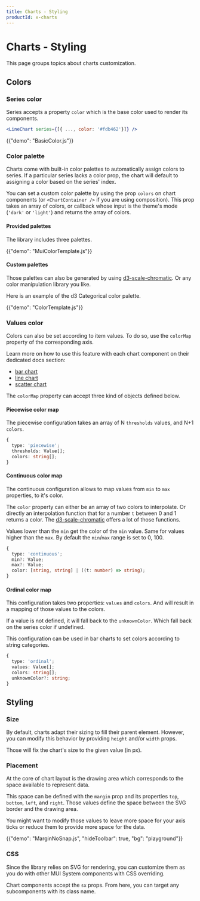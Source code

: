 ```yaml
---
title: Charts - Styling
productId: x-charts
---
```


# Charts - Styling

<p class="description">This page groups topics about charts customization.</p>

## Colors

### Series color

Series accepts a property `color` which is the base color used to render its components.

```jsx
<LineChart series={[{ ..., color: '#fdb462'}]} />
```

{{"demo": "BasicColor.js"}}

### Color palette

Charts come with built-in color palettes to automatically assign colors to series.
If a particular series lacks a color prop, the chart will default to assigning a color based on the series' index.

You can set a custom color palette by using the prop `colors` on chart components (or `<ChartContainer />` if you are using composition).
This prop takes an array of colors, or callback whose input is the theme's mode (`'dark'` or `'light'`) and returns the array of colors.

#### Provided palettes

The library includes three palettes.

{{"demo": "MuiColorTemplate.js"}}

#### Custom palettes

Those palettes can also be generated by using [d3-scale-chromatic](https://observablehq.com/@d3/color-schemes).
Or any color manipulation library you like.

Here is an example of the d3 Categorical color palette.

{{"demo": "ColorTemplate.js"}}

### Values color

Colors can also be set according to item values.
To do so, use the `colorMap` property of the corresponding axis.

Learn more on how to use this feature with each chart component on their dedicated docs section:

- [bar chart](/x/react-charts/bars/#color-scale)
- [line chart](/x/react-charts/lines/#color-scale)
- [scatter chart](/x/react-charts/scatter/#color-scale)

The `colorMap` property can accept three kind of objects defined below.

#### Piecewise color map

The piecewise configuration takes an array of N `thresholds` values, and N+1 `colors`.

```ts
{
  type: 'piecewise';
  thresholds: Value[];
  colors: string[];
}
```

#### Continuous color map

The continuous configuration allows to map values from `min` to `max` properties, to it's color.

The `color` property can either be an array of two colors to interpolate.
Or directly an interpolation function that for a number `t` between 0 and 1 returns a color.
The [d3-scale-chromatic](https://d3js.org/d3-scale-chromatic) offers a lot of those functions.

Values lower than the `min` get the color of the `min` value.
Same for values higher than the `max`.
By default the `min`/`max` range is set to 0, 100.

```ts
{
  type: 'continuous';
  min?: Value;
  max?: Value;
  color: [string, string] | ((t: number) => string);
}
```

#### Ordinal color map

This configuration takes two properties: `values` and `colors`.
And will result in a mapping of those values to the colors.

If a value is not defined, it will fall back to the `unknownColor`.
Which fall back on the series color if undefined.

This configuration can be used in bar charts to set colors according to string categories.

```ts
{
  type: 'ordinal';
  values: Value[];
  colors: string[];
  unknownColor?: string;
}
```

## Styling

### Size

By default, charts adapt their sizing to fill their parent element.
However, you can modify this behavior by providing `height` and/or `width` props.

Those will fix the chart's size to the given value (in px).

### Placement

At the core of chart layout is the drawing area which corresponds to the space available to represent data.

This space can be defined with the `margin` prop and its properties `top`, `bottom`, `left`, and `right`.
Those values define the space between the SVG border and the drawing area.

You might want to modify those values to leave more space for your axis ticks or reduce them to provide more space for the data.

{{"demo": "MarginNoSnap.js", "hideToolbar": true, "bg": "playground"}}

### CSS

Since the library relies on SVG for rendering, you can customize them as you do with other MUI System components with CSS overriding.

Chart components accept the `sx` props.
From here, you can target any subcomponents with its class name.
